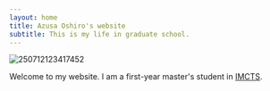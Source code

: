 ```yaml
---
layout: home
title: Azusa Oshiro's website
subtitle: This is my life in graduate school.
---
```

![250712123417452](https://github.com/user-attachments/assets/08dfc14f-5d19-41dd-9523-2e2645fc9af9)

Welcome to my website.
I am a first-year master's student in [IMCTS](https://www.imc.hokudai.ac.jp/).
